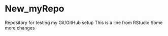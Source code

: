 # New_myRepo
Repository for testing my Git/GitHub setup
This is a line from RStudio
Some more changes